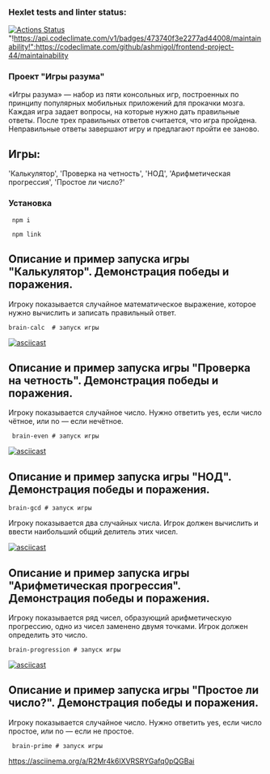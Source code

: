 ### Hexlet tests and linter status:
[![Actions Status](https://github.com/ashmigol/frontend-project-44/workflows/hexlet-check/badge.svg)](https://github.com/ashmigol/frontend-project-44/actions)
"!https://api.codeclimate.com/v1/badges/473740f3e2277ad44008/maintainability!":https://codeclimate.com/github/ashmigol/frontend-project-44/maintainability


 ### Проект "Игры разума"

 «Игры разума» — набор из пяти консольных игр, построенных по принципу популярных мобильных приложений для прокачки мозга. Каждая игра задает вопросы, на которые нужно дать правильные ответы. После трех правильных ответов считается, что игра пройдена. Неправильные ответы завершают игру и предлагают пройти ее заново. 
 
 ## Игры:

 'Калькулятор',
 'Проверка на четность',
 'НОД',
 'Арифметическая прогрессия',
 'Простое ли число?'

 ### Установка
```
 npm i
```
```
 npm link
```
 ## Описание и пример запуска игры "Калькулятор". Демонстрация победы и поражения.
 
 Игроку показывается случайное математическое выражение, которое нужно вычислить и записать правильный ответ.

 ``` 
 brain-calc  # запуск игры 
 ```
[![asciicast](https://asciinema.org/a/S5f6Zthz1PwAQIc76x7zv4mZD.svg)](https://asciinema.org/a/S5f6Zthz1PwAQIc76x7zv4mZD)

  
 ## Описание и пример запуска игры "Проверка на четность". Демонстрация победы и поражения.

 Игроку показывается случайное число. Нужно ответить yes, если число чётное, или no — если нечётное.

```
 brain-even # запуск игры
```
[![asciicast](https://asciinema.org/a/y3duBMM8nVAz7tflqX1n27trl.svg)](https://asciinema.org/a/y3duBMM8nVAz7tflqX1n27trl)



 ## Описание и пример запуска игры "НОД". Демонстрация победы и поражения.
 ```
 brain-gcd # запуск игры
 ```
 Игроку показывается два случайных числа. Игрок должен вычислить и ввести наибольший общий делитель этих чисел.
 
[![asciicast](https://asciinema.org/a/soolKuyTkVCijifkGBYtstzdk.svg)](https://asciinema.org/a/soolKuyTkVCijifkGBYtstzdk)



 ## Описание и пример запуска игры "Арифметическая прогрессия". Демонстрация победы и поражения.
 
 Игроку показывается ряд чисел, образующий арифметическую прогрессию, одно из чисел заменено двумя точками. Игрок должен определить это число.
 
 ```
 brain-progression # запуск игры
 ```

[![asciicast]( https://asciinema.org/a/Zu1T962Rob0NdcsjLbjToxMi3.svg)]( https://asciinema.org/a/Zu1T962Rob0NdcsjLbjToxMi3)

 ## Описание и пример запуска игры "Простое ли число?". Демонстрация победы и поражения.
 
 Игроку показывается случайное число. Нужно ответить yes, если число простое, или no — если не простое.

```
 brain-prime # запуск игры
```

 https://asciinema.org/a/R2Mr4k6lXVRSRYGafq0pQGBai